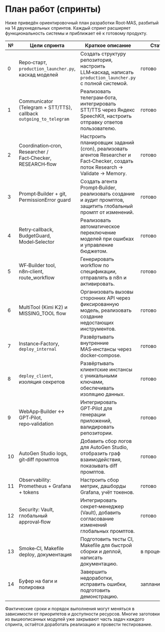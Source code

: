 # План работ (спринты)

Ниже приведён ориентировочный план разработки Root‑MAS, разбитый на
14 двухнедельных спринтов. Каждый спринт расширяет функциональность
системы и приближает её к готовому продукту.

| № | Цели спринта | Краткое описание | Статус |
|---|---------------|------------------|---------|
| 0 | Repo‑старт, `production_launcher.py`, каскад моделей | Создать структуру репозитория, настроить LLM‑каскад, написать `production_launcher.py` с полной системой. | готово |
| 1 | Communicator (Telegram + STT/TTS), callback `outgoing_to_telegram` | Реализовать телеграм‑бота, интегрировать STT/TTS через Яндекс SpeechKit, настроить отправку ответов пользователю. | готово |
| 2 | Coordination‑cron, Researcher / Fact‑Checker, RESEARCH‑flow | Настроить планировщик заданий (cron), реализовать агентов Researcher и Fact‑Checker, создать поток Research → Validate → Memory. | готово |
| 3 | Prompt‑Builder + git, PermissionError guard | Создать агента Prompt‑Builder, реализовать создание и аудит промптов, защитить глобальный промпт от изменений. | готово |
| 4 | Retry‑callback, BudgetGuard, Model‑Selector | Реализовать автоматическое переключение моделей при ошибках и управление бюджетом. | готово |
| 5 | WF‑Builder tool, n8n‑client, route_workflow | Генерировать workflow по спецификации, отправлять в n8n и активировать. | готово |
| 6 | MultiTool (Kimi K2) и MISSING_TOOL flow | Организовать вызовы сторонних API через фиксированную модель, реализовать создание недостающих инструментов. | готово |
| 7 | Instance‑Factory, `deploy_internal` | Развёртывать внутренние MAS‑инстансы через docker‑compose. | готово |
| 8 | `deploy_client`, изоляция секретов | Развёртывать клиентские инстансы с уникальными ключами, обеспечивать изоляцию данных. | готово |
| 9 | WebApp‑Builder ↔ GPT‑Pilot, repo‑validation | Интегрировать GPT‑Pilot для генерации приложений, валидировать репозитории. | готово |
| 10 | AutoGen Studio logs, git‑diff промптов | Добавить сбор логов для AutoGen Studio, отобразить граф взаимодействия, показывать diff промптов. | готово |
| 11 | Observability: Prometheus + Grafana + tokens | Настроить сбор метрик, дашборды Grafana, учёт токенов. | готово |
| 12 | Security: Vault, глобальный approval‑flow | Интегрировать секрет‑менеджер (Vault), добавить согласование изменений глобальных промптов. | готово |
| 13 | Smoke‑CI, Makefile deploy, документация | Подготовить тесты CI, Makefile для быстрой сборки и деплой, написать документацию. | в процессе |
| 14 | Буфер на баги и полировка | Завершить недоработки, исправить ошибки, подготовить демонстрацию. | запланировано |

Фактические сроки и порядок выполнения могут меняться в зависимости от
приоритетов и доступности ресурсов. Многие заготовки из вышеописанных
модулей уже закрывают часть задач каждого спринта, остаётся
доработать реализацию и провести тестирование.